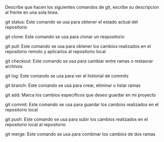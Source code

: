 Describe que hacen los siguientes comandos de git, escribe su descripcion al frente en una sola linea.

git status: Este comando se usa para obtener el estado actual del repositorio

git clone: Este comando se usa para clonar un respositorio

git pull: Este comando se usa para obtener los cambios realizados en el repositorio remoto y aplicarlos al repositorio local

git checkout: Este comando se usa para cambiar entre ramas o restaurar archivos

git log:  Este comando se usa para ver el historial de commits

git branch: Este comando se usa para crear, eliminar o listar ramas

git add:  Marca los cambios especificos que deseo guardar en mi proyecto

git commit: Este comando se usa para guardar los cambios realizados en el repositorio local

git push: Este comando se usa para subir los cambios realizados en el repositorio local al repositorio

git merge: Este comando se usa para combinar los cambios de dos ramas
